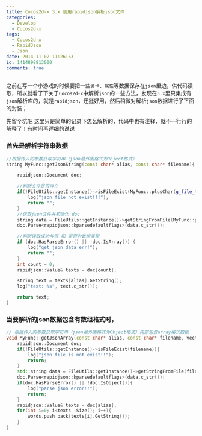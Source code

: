 ```yaml
---
title: Cocos2d-x 3.x 使用rapidjson解析json文件
categories:
  - Develop
  - Cocos2d-x
tags:
  - Cocos2d-x
  - RapidJson
  - Json
date: 2014-11-02 11:26:53
id: 1414898813000
comments: true
---
```


之前在写一个小游戏的时候要把一些`关卡`、`属性`等数据保存在`json`里边，供代码读取，所以就看了下关于`Cocos2d-x`中解析`json`的一些方法，发现在`3.x`里只集成有`json`解析库的，就是`rapidjson`，还挺好用，然后稍微对解析`json`数据进行了下面的封装；

先留个坑吧 这里只是简单的记录下怎么解析的，代码中也有注释，就不一行行的解释了！有时间再详细的说说

### 首先是解析字符串数据
```c++
//根据传入的参数获取字符串（json最外围格式为Object格式）
string MyFunc::getJsonString(const char* alias, const char* filename){

	rapidjson::Document doc;

	//判断文件是否存在
	if(!FileUtils::getInstance()->isFileExist(MyFunc::plusChar(g_file_text_path.c_str(), filename))){
		log("json file not exist!!!");
		return "";
	}
	//读取json文件并初始化 doc
	string data = FileUtils::getInstance()->getStringFromFile(MyFunc::plusChar(g_file_text_path.c_str(), filename));
	doc.Parse<rapidjson::kparsedefaultflags>(data.c_str());

	//判断读取成功与否 和 是否为数组类型  
	if (doc.HasParseError() || !doc.IsArray()) {
		log("get json data err!");  
		return "";
	}  
	int count = 0;
	rapidjson::Value& texts = doc[count];

	string text = texts[alias].GetString();
	log("text: %s", text.c_str());

	return text;
}
```

### 当要解析的json数据包含有数组格式时，
```C++
// 根据传入的参数获取字符串（json最外围格式为Object格式）内部包含array格式数据
void MyFunc::getJsonArray(const char* alias, const char* filename, vector<string> &words){
	rapidjson::Document doc;
	if(!FileUtils::getInstance()->isFileExist(filename)){
		log("json file is not exist!!");
		return;
	}
	std::string data = FileUtils::getInstance()->getStringFromFile(filename);
	doc.Parse<rapidjson::kparsedefaultflags>(data.c_str());
	if(doc.HasParseError() || !doc.IsObject()){
		log("parse json error!!");
		return;
	}  
	rapidjson::Value& texts = doc[alias];
	for(int i=0; i<texts .Size(); i++){
		words.push_back(texts[i].GetString());
	}
}
```
